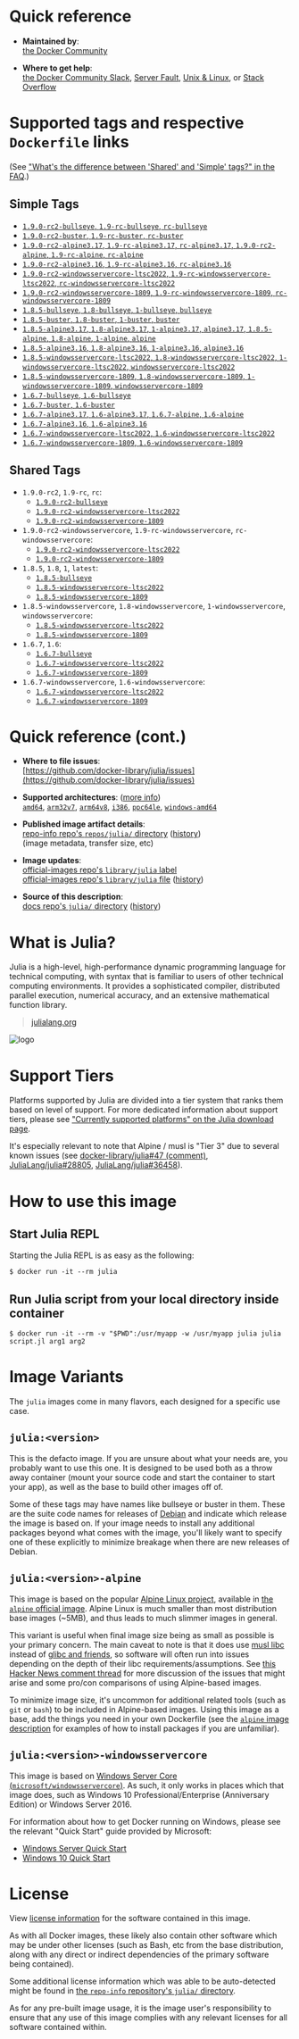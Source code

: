 <!--

********************************************************************************

WARNING:

    DO NOT EDIT "julia/README.md"

    IT IS AUTO-GENERATED

    (from the other files in "julia/" combined with a set of templates)

********************************************************************************

-->

# Quick reference

-	**Maintained by**:  
	[the Docker Community](https://github.com/docker-library/julia)

-	**Where to get help**:  
	[the Docker Community Slack](https://dockr.ly/comm-slack), [Server Fault](https://serverfault.com/help/on-topic), [Unix & Linux](https://unix.stackexchange.com/help/on-topic), or [Stack Overflow](https://stackoverflow.com/help/on-topic)

# Supported tags and respective `Dockerfile` links

(See ["What's the difference between 'Shared' and 'Simple' tags?" in the FAQ](https://github.com/docker-library/faq#whats-the-difference-between-shared-and-simple-tags).)

## Simple Tags

-	[`1.9.0-rc2-bullseye`, `1.9-rc-bullseye`, `rc-bullseye`](https://github.com/docker-library/julia/blob/dc0f7d15a9cec4db24d64935b885ea2ad1fe7e3b/1.9-rc/bullseye/Dockerfile)
-	[`1.9.0-rc2-buster`, `1.9-rc-buster`, `rc-buster`](https://github.com/docker-library/julia/blob/dc0f7d15a9cec4db24d64935b885ea2ad1fe7e3b/1.9-rc/buster/Dockerfile)
-	[`1.9.0-rc2-alpine3.17`, `1.9-rc-alpine3.17`, `rc-alpine3.17`, `1.9.0-rc2-alpine`, `1.9-rc-alpine`, `rc-alpine`](https://github.com/docker-library/julia/blob/dc0f7d15a9cec4db24d64935b885ea2ad1fe7e3b/1.9-rc/alpine3.17/Dockerfile)
-	[`1.9.0-rc2-alpine3.16`, `1.9-rc-alpine3.16`, `rc-alpine3.16`](https://github.com/docker-library/julia/blob/dc0f7d15a9cec4db24d64935b885ea2ad1fe7e3b/1.9-rc/alpine3.16/Dockerfile)
-	[`1.9.0-rc2-windowsservercore-ltsc2022`, `1.9-rc-windowsservercore-ltsc2022`, `rc-windowsservercore-ltsc2022`](https://github.com/docker-library/julia/blob/dc0f7d15a9cec4db24d64935b885ea2ad1fe7e3b/1.9-rc/windows/windowsservercore-ltsc2022/Dockerfile)
-	[`1.9.0-rc2-windowsservercore-1809`, `1.9-rc-windowsservercore-1809`, `rc-windowsservercore-1809`](https://github.com/docker-library/julia/blob/dc0f7d15a9cec4db24d64935b885ea2ad1fe7e3b/1.9-rc/windows/windowsservercore-1809/Dockerfile)
-	[`1.8.5-bullseye`, `1.8-bullseye`, `1-bullseye`, `bullseye`](https://github.com/docker-library/julia/blob/ed8e24a5db952a25f517a900830cdac481e3fd44/1.8/bullseye/Dockerfile)
-	[`1.8.5-buster`, `1.8-buster`, `1-buster`, `buster`](https://github.com/docker-library/julia/blob/ed8e24a5db952a25f517a900830cdac481e3fd44/1.8/buster/Dockerfile)
-	[`1.8.5-alpine3.17`, `1.8-alpine3.17`, `1-alpine3.17`, `alpine3.17`, `1.8.5-alpine`, `1.8-alpine`, `1-alpine`, `alpine`](https://github.com/docker-library/julia/blob/1f6b00c80fa154c1a93ca25bc51e5a70f081530c/1.8/alpine3.17/Dockerfile)
-	[`1.8.5-alpine3.16`, `1.8-alpine3.16`, `1-alpine3.16`, `alpine3.16`](https://github.com/docker-library/julia/blob/1f6b00c80fa154c1a93ca25bc51e5a70f081530c/1.8/alpine3.16/Dockerfile)
-	[`1.8.5-windowsservercore-ltsc2022`, `1.8-windowsservercore-ltsc2022`, `1-windowsservercore-ltsc2022`, `windowsservercore-ltsc2022`](https://github.com/docker-library/julia/blob/1f6b00c80fa154c1a93ca25bc51e5a70f081530c/1.8/windows/windowsservercore-ltsc2022/Dockerfile)
-	[`1.8.5-windowsservercore-1809`, `1.8-windowsservercore-1809`, `1-windowsservercore-1809`, `windowsservercore-1809`](https://github.com/docker-library/julia/blob/1f6b00c80fa154c1a93ca25bc51e5a70f081530c/1.8/windows/windowsservercore-1809/Dockerfile)
-	[`1.6.7-bullseye`, `1.6-bullseye`](https://github.com/docker-library/julia/blob/a7e28ee0b611690e7c81b37edbc04c64e38c9aa8/1.6/bullseye/Dockerfile)
-	[`1.6.7-buster`, `1.6-buster`](https://github.com/docker-library/julia/blob/a7e28ee0b611690e7c81b37edbc04c64e38c9aa8/1.6/buster/Dockerfile)
-	[`1.6.7-alpine3.17`, `1.6-alpine3.17`, `1.6.7-alpine`, `1.6-alpine`](https://github.com/docker-library/julia/blob/1d8e89b70dd373eceea2879c87e03cc20cafec1a/1.6/alpine3.17/Dockerfile)
-	[`1.6.7-alpine3.16`, `1.6-alpine3.16`](https://github.com/docker-library/julia/blob/a7e28ee0b611690e7c81b37edbc04c64e38c9aa8/1.6/alpine3.16/Dockerfile)
-	[`1.6.7-windowsservercore-ltsc2022`, `1.6-windowsservercore-ltsc2022`](https://github.com/docker-library/julia/blob/e0d0364c90b544d2d6de097e324ff7cc538613e8/1.6/windows/windowsservercore-ltsc2022/Dockerfile)
-	[`1.6.7-windowsservercore-1809`, `1.6-windowsservercore-1809`](https://github.com/docker-library/julia/blob/e0d0364c90b544d2d6de097e324ff7cc538613e8/1.6/windows/windowsservercore-1809/Dockerfile)

## Shared Tags

-	`1.9.0-rc2`, `1.9-rc`, `rc`:
	-	[`1.9.0-rc2-bullseye`](https://github.com/docker-library/julia/blob/dc0f7d15a9cec4db24d64935b885ea2ad1fe7e3b/1.9-rc/bullseye/Dockerfile)
	-	[`1.9.0-rc2-windowsservercore-ltsc2022`](https://github.com/docker-library/julia/blob/dc0f7d15a9cec4db24d64935b885ea2ad1fe7e3b/1.9-rc/windows/windowsservercore-ltsc2022/Dockerfile)
	-	[`1.9.0-rc2-windowsservercore-1809`](https://github.com/docker-library/julia/blob/dc0f7d15a9cec4db24d64935b885ea2ad1fe7e3b/1.9-rc/windows/windowsservercore-1809/Dockerfile)
-	`1.9.0-rc2-windowsservercore`, `1.9-rc-windowsservercore`, `rc-windowsservercore`:
	-	[`1.9.0-rc2-windowsservercore-ltsc2022`](https://github.com/docker-library/julia/blob/dc0f7d15a9cec4db24d64935b885ea2ad1fe7e3b/1.9-rc/windows/windowsservercore-ltsc2022/Dockerfile)
	-	[`1.9.0-rc2-windowsservercore-1809`](https://github.com/docker-library/julia/blob/dc0f7d15a9cec4db24d64935b885ea2ad1fe7e3b/1.9-rc/windows/windowsservercore-1809/Dockerfile)
-	`1.8.5`, `1.8`, `1`, `latest`:
	-	[`1.8.5-bullseye`](https://github.com/docker-library/julia/blob/ed8e24a5db952a25f517a900830cdac481e3fd44/1.8/bullseye/Dockerfile)
	-	[`1.8.5-windowsservercore-ltsc2022`](https://github.com/docker-library/julia/blob/1f6b00c80fa154c1a93ca25bc51e5a70f081530c/1.8/windows/windowsservercore-ltsc2022/Dockerfile)
	-	[`1.8.5-windowsservercore-1809`](https://github.com/docker-library/julia/blob/1f6b00c80fa154c1a93ca25bc51e5a70f081530c/1.8/windows/windowsservercore-1809/Dockerfile)
-	`1.8.5-windowsservercore`, `1.8-windowsservercore`, `1-windowsservercore`, `windowsservercore`:
	-	[`1.8.5-windowsservercore-ltsc2022`](https://github.com/docker-library/julia/blob/1f6b00c80fa154c1a93ca25bc51e5a70f081530c/1.8/windows/windowsservercore-ltsc2022/Dockerfile)
	-	[`1.8.5-windowsservercore-1809`](https://github.com/docker-library/julia/blob/1f6b00c80fa154c1a93ca25bc51e5a70f081530c/1.8/windows/windowsservercore-1809/Dockerfile)
-	`1.6.7`, `1.6`:
	-	[`1.6.7-bullseye`](https://github.com/docker-library/julia/blob/a7e28ee0b611690e7c81b37edbc04c64e38c9aa8/1.6/bullseye/Dockerfile)
	-	[`1.6.7-windowsservercore-ltsc2022`](https://github.com/docker-library/julia/blob/e0d0364c90b544d2d6de097e324ff7cc538613e8/1.6/windows/windowsservercore-ltsc2022/Dockerfile)
	-	[`1.6.7-windowsservercore-1809`](https://github.com/docker-library/julia/blob/e0d0364c90b544d2d6de097e324ff7cc538613e8/1.6/windows/windowsservercore-1809/Dockerfile)
-	`1.6.7-windowsservercore`, `1.6-windowsservercore`:
	-	[`1.6.7-windowsservercore-ltsc2022`](https://github.com/docker-library/julia/blob/e0d0364c90b544d2d6de097e324ff7cc538613e8/1.6/windows/windowsservercore-ltsc2022/Dockerfile)
	-	[`1.6.7-windowsservercore-1809`](https://github.com/docker-library/julia/blob/e0d0364c90b544d2d6de097e324ff7cc538613e8/1.6/windows/windowsservercore-1809/Dockerfile)

# Quick reference (cont.)

-	**Where to file issues**:  
	[https://github.com/docker-library/julia/issues](https://github.com/docker-library/julia/issues)

-	**Supported architectures**: ([more info](https://github.com/docker-library/official-images#architectures-other-than-amd64))  
	[`amd64`](https://hub.docker.com/r/amd64/julia/), [`arm32v7`](https://hub.docker.com/r/arm32v7/julia/), [`arm64v8`](https://hub.docker.com/r/arm64v8/julia/), [`i386`](https://hub.docker.com/r/i386/julia/), [`ppc64le`](https://hub.docker.com/r/ppc64le/julia/), [`windows-amd64`](https://hub.docker.com/r/winamd64/julia/)

-	**Published image artifact details**:  
	[repo-info repo's `repos/julia/` directory](https://github.com/docker-library/repo-info/blob/master/repos/julia) ([history](https://github.com/docker-library/repo-info/commits/master/repos/julia))  
	(image metadata, transfer size, etc)

-	**Image updates**:  
	[official-images repo's `library/julia` label](https://github.com/docker-library/official-images/issues?q=label%3Alibrary%2Fjulia)  
	[official-images repo's `library/julia` file](https://github.com/docker-library/official-images/blob/master/library/julia) ([history](https://github.com/docker-library/official-images/commits/master/library/julia))

-	**Source of this description**:  
	[docs repo's `julia/` directory](https://github.com/docker-library/docs/tree/master/julia) ([history](https://github.com/docker-library/docs/commits/master/julia))

# What is Julia?

Julia is a high-level, high-performance dynamic programming language for technical computing, with syntax that is familiar to users of other technical computing environments. It provides a sophisticated compiler, distributed parallel execution, numerical accuracy, and an extensive mathematical function library.

> [julialang.org](http://julialang.org/)

![logo](https://raw.githubusercontent.com/docker-library/docs/520519ad7db3ea9fd5d3590e836c839a0ffd6f19/julia/logo.png)

# Support Tiers

Platforms supported by Julia are divided into a tier system that ranks them based on level of support. For more dedicated information about support tiers, please see ["Currently supported platforms" on the Julia download page](https://julialang.org/downloads/#currently_supported_platforms).

It's especially relevant to note that Alpine / musl is "Tier 3" due to several known issues (see [docker-library/julia#47 (comment)](https://github.com/docker-library/julia/pull/47#issuecomment-652661869), [JuliaLang/julia#28805](https://github.com/JuliaLang/julia/issues/28805), [JuliaLang/julia#36458](https://github.com/JuliaLang/julia/issues/36458)).

# How to use this image

## Start Julia REPL

Starting the Julia REPL is as easy as the following:

```console
$ docker run -it --rm julia
```

## Run Julia script from your local directory inside container

```console
$ docker run -it --rm -v "$PWD":/usr/myapp -w /usr/myapp julia julia script.jl arg1 arg2
```

# Image Variants

The `julia` images come in many flavors, each designed for a specific use case.

## `julia:<version>`

This is the defacto image. If you are unsure about what your needs are, you probably want to use this one. It is designed to be used both as a throw away container (mount your source code and start the container to start your app), as well as the base to build other images off of.

Some of these tags may have names like bullseye or buster in them. These are the suite code names for releases of [Debian](https://wiki.debian.org/DebianReleases) and indicate which release the image is based on. If your image needs to install any additional packages beyond what comes with the image, you'll likely want to specify one of these explicitly to minimize breakage when there are new releases of Debian.

## `julia:<version>-alpine`

This image is based on the popular [Alpine Linux project](https://alpinelinux.org), available in [the `alpine` official image](https://hub.docker.com/_/alpine). Alpine Linux is much smaller than most distribution base images (~5MB), and thus leads to much slimmer images in general.

This variant is useful when final image size being as small as possible is your primary concern. The main caveat to note is that it does use [musl libc](https://musl.libc.org) instead of [glibc and friends](https://www.etalabs.net/compare_libcs.html), so software will often run into issues depending on the depth of their libc requirements/assumptions. See [this Hacker News comment thread](https://news.ycombinator.com/item?id=10782897) for more discussion of the issues that might arise and some pro/con comparisons of using Alpine-based images.

To minimize image size, it's uncommon for additional related tools (such as `git` or `bash`) to be included in Alpine-based images. Using this image as a base, add the things you need in your own Dockerfile (see the [`alpine` image description](https://hub.docker.com/_/alpine/) for examples of how to install packages if you are unfamiliar).

## `julia:<version>-windowsservercore`

This image is based on [Windows Server Core (`microsoft/windowsservercore`)](https://hub.docker.com/r/microsoft/windowsservercore/). As such, it only works in places which that image does, such as Windows 10 Professional/Enterprise (Anniversary Edition) or Windows Server 2016.

For information about how to get Docker running on Windows, please see the relevant "Quick Start" guide provided by Microsoft:

-	[Windows Server Quick Start](https://msdn.microsoft.com/en-us/virtualization/windowscontainers/quick_start/quick_start_windows_server)
-	[Windows 10 Quick Start](https://msdn.microsoft.com/en-us/virtualization/windowscontainers/quick_start/quick_start_windows_10)

# License

View [license information](http://julialang.org/) for the software contained in this image.

As with all Docker images, these likely also contain other software which may be under other licenses (such as Bash, etc from the base distribution, along with any direct or indirect dependencies of the primary software being contained).

Some additional license information which was able to be auto-detected might be found in [the `repo-info` repository's `julia/` directory](https://github.com/docker-library/repo-info/tree/master/repos/julia).

As for any pre-built image usage, it is the image user's responsibility to ensure that any use of this image complies with any relevant licenses for all software contained within.
